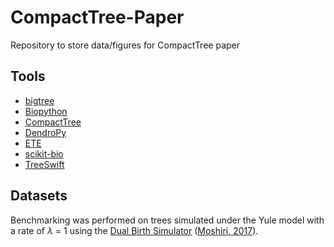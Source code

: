 # CompactTree-Paper
Repository to store data/figures for CompactTree paper

## Tools
* [bigtree](https://github.com/kayjan/bigtree)
* [Biopython](https://biopython.org/)
* [CompactTree](https://github.com/niemasd/CompactTree)
* [DendroPy](https://github.com/jeetsukumaran/DendroPy)
* [ETE](https://github.com/etetoolkit/ete)
* [scikit-bio](https://scikit.bio/)
* [TreeSwift](https://github.com/niemasd/TreeSwift)


## Datasets
Benchmarking was performed on trees simulated under the Yule model with a rate of *λ* = 1 using the [Dual Birth Simulator](https://github.com/niemasd/Dual-Birth-Simulator) ([Moshiri, 2017](https://doi.org/10.1101/226423)).
